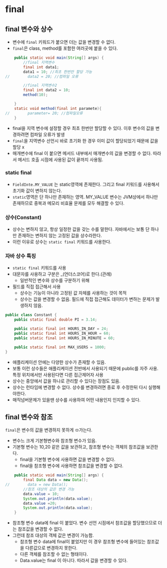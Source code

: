 # final
## final 변수와 상수
- 변수에 `final` 키워드가 붙으면 더는 값을 변경할 수 없다.
- `final`은 class, method를 포함한 여러곳에 붙을 수 있다. 
``` java
    public static void main(String[] args) {
        //final 지역변수
        final int data1;
        data1 = 10; //최초 한번만 할당 가능
//        data2 = 20; //컴파일 오류

        //final 지역변수2
        final int data2 = 10;
        method(10);

    }
    static void method(final int paramete){
//        parameter= 20; //컴파일오류
    }
```
- final을 지역 변수에 설정할 경우 최초 한번만 할당할 수 있다. 이후 변수의 값을 변경하려면 컴파일 오류가 발생
- `final`을 지역변수 선언시 바로 초기화 한 경우 이미 값이 할당되었기 때문에 값을 할당 x
- 매개변수에 final 이 붙으면 메서드 내부에서 매개변수의 값을 변경할 수 없다. 따라서 메서드 호출 시점에 사용된 값이 끝까지 사용됨.

### static final
- `FieldInte.MY_VALUE` 는 static영역에 존재한다. 그리고 final 키워드를 사용해서 초기화 값이 변하지 않는다.
- `static`영역은 단 하나만 존재하는 영역. MY_VALUE 변수는 JVM상에서 하나만 존재하므로 중복과 메모리 비효율 문제를 모두 해결할 수 있다.

### 상수(Constant)
- 상수는 변하지 않고, 항상 일정한 값을 갖는 수를 말한다. 자바에서는 보통 단 하나만 존재하는 변하지 않는 고정된 값을 상수라한다.
- 이런 이유로 상수는 `static final` 키워드를 사용한다.

### 자바 상수 특징
- `static final` 키워드를 사용
- 대문자를 사용하고 구분은 _(언더스코어)로 한다.(관례)
    - 일반적인 변수와 상수를 구분하기 위해
- 필드를 직접 접근해서 사용
    - 상수는 기능이 아니라 고정된 값 자체를 사용하는 것이 목적
    - 상수는 값을 변경할 수 없음. 필드에 직접 접근해도 데이터가 변하는 문제가 발생하지 않음.

```java
public class Constant {
    public static final double PI = 3.14;

    public static final int HOURS_IN_DAY = 24;
    public static final int HOURS_IN_HOUR = 60;
    public static final int HOURS_IN_MINUTE = 60;

    public static final int MAX_USERS = 1000;
}
```
- 애플리케이션 안에는 다양한 상수가 존재할 수 있음. 
- 보통 이런 상수들은 애플리케이션 전반에서 사용되기 때문에 public를 자주 사용. 특정 위치에서만 사용된다면 다른 접근제어자 사용
- 상수는 중앙에서 값을 하나로 관리할 수 있다는 장점도 있음.
- 상수는 런타임에 변경할 수 없다. 상수를 변경하려면 종료 후 수정한뒤 다시 실행해야한다.
- 매직넘버문제가 있을땐 상수를 사용하여 어떤 내용인지 인지할 수 있다.

## final 변수와 참조
`final`은 변수의 값을 변경하지 못하게 ㅁ가는다. 
- 변수느 크게 기본형변수와 참조형 변수가 있음.
- 기본형 변수는 10,20 같은 값을 보관하고, 참조형 변수는 객체의 참조값을 보관한다.
    - final을 기본형 변수에 사용하면 값을 변경할 수 없다.
    - final을 참조형 변수에 사용하면 참조값을 변경할 수 없다.
``` java
    public static void main(String[] args) {
        final Data data = new Data();
//        data = new Data();
        //참조 대상의 값은 변경 가능
        data.value = 10;
        System.out.println(data.value);
        data.value =20;
        System.out.println(data.value);
    }
```
- 참조형 변수 data에 final 이 붙었다. 변수 선언 시점에서 참조값을 할당했으므로 더는 참조값을 변경할 수 없다.
- 그런데 참조 대상의 객체 값은 변경이 가능함.
    - 참조형 변수 data에 final이 붙었지만 이 경우 참조형 변수에 들어있는 참조값을 다른값으로 변경하지 못한다. 
    - 다른 객체를 참조할 수 없는 형태이다. 
    - Data.value는 final 이 아니다. 따라서 값을 변경할 수 있다.
